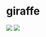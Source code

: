 giraffe
====

<img src="https://github.com/commaai/neo/blob/master/giraffe/giraffe_front.png">
<img src="https://github.com/commaai/neo/blob/master/giraffe/giraffe_sw.png">